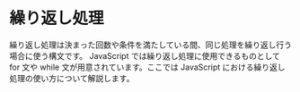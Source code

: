 # 繰り返し処理
繰り返し処理は決まった回数や条件を満たしている間、同じ処理を繰り返し行う場合に使う構文です。 JavaScript では繰り返し処理に使用できるものとして for 文や while 文が用意されています。ここでは JavaScript における繰り返し処理の使い方について解説します。